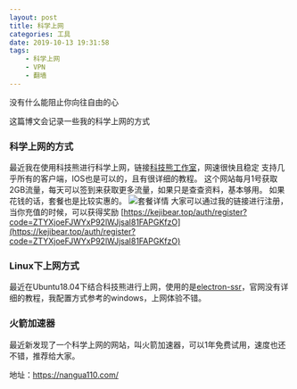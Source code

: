 ```yaml
---
layout: post
title: 科学上网
categories: 工具
date: 2019-10-13 19:31:58
tags:
    - 科学上网
    - VPN
    - 翻墙
---
```


没有什么能阻止你向往自由的心

这篇博文会记录一些我的科学上网的方式

<!--more-->

### 科学上网的方式
最近我在使用科技熊进行科学上网，链接[科技熊工作室](https://kejibear.top)，网速很快且稳定
支持几乎所有的客户端，IOS也是可以的，且有很详细的教程。
这个网站每月1号获取2GB流量，每天可以签到来获取更多流量，如果只是查查资料，基本够用。
如果花钱的话，套餐也是比较实惠的。
![套餐详情](https://cutoutsy-blog-1253675385.cos.ap-chengdu.myqcloud.com/blog_vpn_price.png)
大家可以通过我的链接进行注册，当你充值的时候，可以获得奖励
[https://kejibear.top/auth/register?code=ZTYXjoeFJWYxP92lWJjsal81FAPGKfzO](https://kejibear.top/auth/register?code=ZTYXjoeFJWYxP92lWJjsal81FAPGKfzO)

### Linux下上网方式
最近在Ubuntu18.04下结合科技熊进行上网，使用的是[electron-ssr](https://github.com/shadowsocksrr/electron-ssr)，官网没有详细的教程，我配置方式参考的windows，上网体验不错。

### 火箭加速器
最近新发现了一个科学上网的网站，叫火箭加速器，可以1年免费试用，速度也还不错，推荐给大家。

地址：https://nangua110.com/
